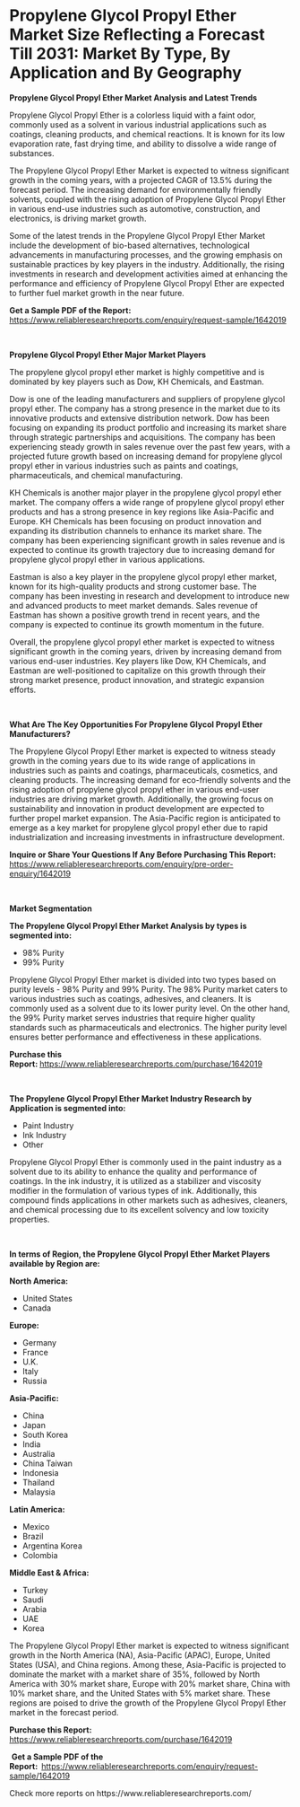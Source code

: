 <p><h1>Propylene Glycol Propyl Ether Market Size Reflecting a Forecast Till 2031: Market By Type, By Application and By Geography</h1></p><p><strong>Propylene Glycol Propyl Ether Market Analysis and Latest Trends</strong></p>
<p><p>Propylene Glycol Propyl Ether is a colorless liquid with a faint odor, commonly used as a solvent in various industrial applications such as coatings, cleaning products, and chemical reactions. It is known for its low evaporation rate, fast drying time, and ability to dissolve a wide range of substances.</p><p>The Propylene Glycol Propyl Ether Market is expected to witness significant growth in the coming years, with a projected CAGR of 13.5% during the forecast period. The increasing demand for environmentally friendly solvents, coupled with the rising adoption of Propylene Glycol Propyl Ether in various end-use industries such as automotive, construction, and electronics, is driving market growth.</p><p>Some of the latest trends in the Propylene Glycol Propyl Ether Market include the development of bio-based alternatives, technological advancements in manufacturing processes, and the growing emphasis on sustainable practices by key players in the industry. Additionally, the rising investments in research and development activities aimed at enhancing the performance and efficiency of Propylene Glycol Propyl Ether are expected to further fuel market growth in the near future.</p></p>
<p><strong>Get a Sample PDF of the Report:&nbsp;</strong> <a href="https://www.reliableresearchreports.com/enquiry/request-sample/1642019">https://www.reliableresearchreports.com/enquiry/request-sample/1642019</a></p>
<p>&nbsp;</p>
<p><strong>Propylene Glycol Propyl Ether Major Market Players</strong></p>
<p><p>The propylene glycol propyl ether market is highly competitive and is dominated by key players such as Dow, KH Chemicals, and Eastman. </p><p>Dow is one of the leading manufacturers and suppliers of propylene glycol propyl ether. The company has a strong presence in the market due to its innovative products and extensive distribution network. Dow has been focusing on expanding its product portfolio and increasing its market share through strategic partnerships and acquisitions. The company has been experiencing steady growth in sales revenue over the past few years, with a projected future growth based on increasing demand for propylene glycol propyl ether in various industries such as paints and coatings, pharmaceuticals, and chemical manufacturing.</p><p>KH Chemicals is another major player in the propylene glycol propyl ether market. The company offers a wide range of propylene glycol propyl ether products and has a strong presence in key regions like Asia-Pacific and Europe. KH Chemicals has been focusing on product innovation and expanding its distribution channels to enhance its market share. The company has been experiencing significant growth in sales revenue and is expected to continue its growth trajectory due to increasing demand for propylene glycol propyl ether in various applications.</p><p>Eastman is also a key player in the propylene glycol propyl ether market, known for its high-quality products and strong customer base. The company has been investing in research and development to introduce new and advanced products to meet market demands. Sales revenue of Eastman has shown a positive growth trend in recent years, and the company is expected to continue its growth momentum in the future.</p><p>Overall, the propylene glycol propyl ether market is expected to witness significant growth in the coming years, driven by increasing demand from various end-user industries. Key players like Dow, KH Chemicals, and Eastman are well-positioned to capitalize on this growth through their strong market presence, product innovation, and strategic expansion efforts.</p></p>
<p>&nbsp;</p>
<p><strong>What Are The Key Opportunities For Propylene Glycol Propyl Ether Manufacturers?</strong></p>
<p><p>The Propylene Glycol Propyl Ether market is expected to witness steady growth in the coming years due to its wide range of applications in industries such as paints and coatings, pharmaceuticals, cosmetics, and cleaning products. The increasing demand for eco-friendly solvents and the rising adoption of propylene glycol propyl ether in various end-user industries are driving market growth. Additionally, the growing focus on sustainability and innovation in product development are expected to further propel market expansion. The Asia-Pacific region is anticipated to emerge as a key market for propylene glycol propyl ether due to rapid industrialization and increasing investments in infrastructure development.</p></p>
<p><strong>Inquire or Share Your Questions If Any Before Purchasing This Report:</strong> <a href="https://www.reliableresearchreports.com/enquiry/pre-order-enquiry/1642019">https://www.reliableresearchreports.com/enquiry/pre-order-enquiry/1642019</a></p>
<p>&nbsp;</p>
<p><strong>Market Segmentation</strong></p>
<p><strong>The Propylene Glycol Propyl Ether Market Analysis by types is segmented into:</strong></p>
<p><ul><li>98% Purity</li><li>99% Purity</li></ul></p>
<p><p>Propylene Glycol Propyl Ether market is divided into two types based on purity levels - 98% Purity and 99% Purity. The 98% Purity market caters to various industries such as coatings, adhesives, and cleaners. It is commonly used as a solvent due to its lower purity level. On the other hand, the 99% Purity market serves industries that require higher quality standards such as pharmaceuticals and electronics. The higher purity level ensures better performance and effectiveness in these applications.</p></p>
<p><strong>Purchase this Report:&nbsp;</strong><a href="https://www.reliableresearchreports.com/purchase/1642019">https://www.reliableresearchreports.com/purchase/1642019</a></p>
<p>&nbsp;</p>
<p><strong>The Propylene Glycol Propyl Ether Market Industry Research by Application is segmented into:</strong></p>
<p><ul><li>Paint Industry</li><li>Ink Industry</li><li>Other</li></ul></p>
<p><p>Propylene Glycol Propyl Ether is commonly used in the paint industry as a solvent due to its ability to enhance the quality and performance of coatings. In the ink industry, it is utilized as a stabilizer and viscosity modifier in the formulation of various types of ink. Additionally, this compound finds applications in other markets such as adhesives, cleaners, and chemical processing due to its excellent solvency and low toxicity properties.</p></p>
<p>&nbsp;</p>
<p><strong>In terms of Region, the Propylene Glycol Propyl Ether Market Players available by Region are:</strong></p>
<p>
    <p> <strong> North America: </strong>
        <ul>
            <li>United States</li>
            <li>Canada</li>
        </ul>
        </p> 
    <p> <strong> Europe: </strong>
        <ul>
            <li>Germany</li>
            <li>France</li>
            <li>U.K.</li>
            <li>Italy</li>
            <li>Russia</li>
        </ul>
        </p> 
    <p> <strong> Asia-Pacific: </strong>
        <ul>
            <li>China</li>
            <li>Japan</li>
            <li>South Korea</li>
            <li>India</li>
            <li>Australia</li>
            <li>China Taiwan</li>
            <li>Indonesia</li>
            <li>Thailand</li>
            <li>Malaysia</li>
        </ul>
        </p> 
    <p> <strong> Latin America: </strong>
        <ul>
            <li>Mexico</li>
            <li>Brazil</li>
            <li>Argentina Korea</li>
            <li>Colombia</li>
        </ul>
        </p> 
    <p> <strong> Middle East & Africa: </strong>
        <ul>
            <li>Turkey</li>
            <li>Saudi</li>
            <li>Arabia</li>
            <li>UAE</li>
            <li>Korea</li>
        </ul>
    </p>
    </p>
<p><p>The Propylene Glycol Propyl Ether market is expected to witness significant growth in the North America (NA), Asia-Pacific (APAC), Europe, United States (USA), and China regions. Among these, Asia-Pacific is projected to dominate the market with a market share of 35%, followed by North America with 30% market share, Europe with 20% market share, China with 10% market share, and the United States with 5% market share. These regions are poised to drive the growth of the Propylene Glycol Propyl Ether market in the forecast period.</p></p>
<p><strong>Purchase this Report: </strong><a href="https://www.reliableresearchreports.com/purchase/1642019">https://www.reliableresearchreports.com/purchase/1642019</a></p>
<p>&nbsp;<strong>Get a Sample PDF of the Report:&nbsp;&nbsp;</strong><a href="https://www.reliableresearchreports.com/enquiry/request-sample/1642019">https://www.reliableresearchreports.com/enquiry/request-sample/1642019</a></p>
<p><strong></strong></p>
<p>Check more reports on https://www.reliableresearchreports.com/</p>
